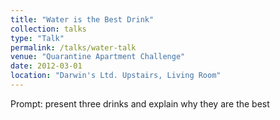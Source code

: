 ```yaml
---
title: "Water is the Best Drink"
collection: talks
type: "Talk"
permalink: /talks/water-talk
venue: "Quarantine Apartment Challenge"
date: 2012-03-01
location: "Darwin's Ltd. Upstairs, Living Room"
---
```


Prompt: present three drinks and explain why they are the best
